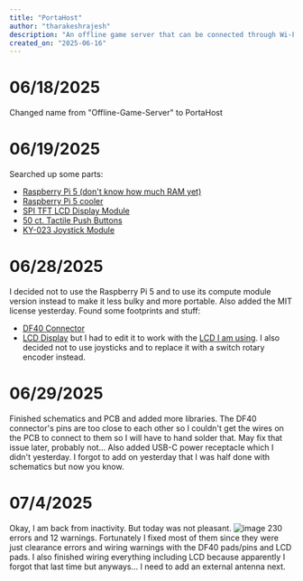 ```yaml
---
title: "PortaHost"
author: "tharakeshrajesh"
description: "An offline game server that can be connected through Wi-Fi"
created_on: "2025-06-16"
---
```


# 06/18/2025
Changed name from "Offline-Game-Server" to PortaHost

# 06/19/2025
Searched up some parts:
* [Raspberry Pi 5 \(don't know how much RAM yet\)](https://vilros.com/products/raspberry-pi-5)
* [Raspberry Pi 5 cooler](https://www.aliexpress.us/item/3256806484520621.html)
* [SPI TFT LCD Display Module](https://www.aliexpress.us/item/3256805953674718.html)
* [50 ct. Tactile Push Buttons](https://www.aliexpress.us/item/2251832629654875.html)
* [KY-023 Joystick Module](https://www.aliexpress.us/item/3256808899611893.html)

# 06/28/2025
I decided not to use the Raspberry Pi 5 and to use its compute module version instead to make it less bulky and more portable.
Also added the MIT license yesterday.
Found some footprints and stuff:
* [DF40 Connector](https://app.ultralibrarian.com/details/4330ca74-5bcc-11ea-8c00-0ad2c9526b44/Hirose/DF40C-100DS-0-4V-51-)
* [LCD Display](https://github.com/dishishshawn/kicad-st7735s-1.8in-tft) but I had to edit it to work with the [LCD I am using](https://www.aliexpress.us/item/3256805953674718.html).
I also decided not to use joysticks and to replace it with a switch rotary encoder instead.

# 06/29/2025
Finished schematics and PCB and added more libraries.
The DF40 connector's pins are too close to each other so I couldn't get the wires on the PCB to connect to them so I will have to hand solder that.
May fix that issue later, probably not...
Also added USB-C power receptacle which I didn't yesterday. I forgot to add on yesterday that I was half done with schematics but now you know.

# 07/4/2025
Okay, I am back from inactivity. But today was not pleasant.
![image](https://files.slack.com/files-tmb/T0266FRGM-F094U53PU81-532357941e/image_480.png)
230 errors and 12 warnings.
Fortunately I fixed most of them since they were just clearance errors and wiring warnings with the DF40 pads/pins and LCD pads. I also finished wiring everything including LCD because apparently I forgot that last time but anyways...
I need to add an external antenna next.

